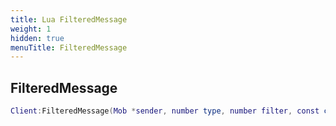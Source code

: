 ```yaml
---
title: Lua FilteredMessage
weight: 1
hidden: true
menuTitle: FilteredMessage
---
```

## FilteredMessage
```lua
Client:FilteredMessage(Mob *sender, number type, number filter, const char *message); -- void
```